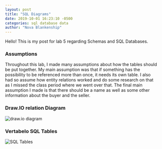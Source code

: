 ```yaml
---
layout: post
title: "SQL Diagrams"
date: 2019-10-01 16:23:10 -0500
categories: sql database data
author: "Nova Blankenship"
---
```


Hello! This is my post for lab 5 regarding Schemas and SQL Databases.


### Assumptions
Throughout this lab, I made many assumptions about how the tables should be put together.
My main assumption was that if something has the possibility to be referenced more than once, it needs its own table.
I also had so assume how entity relations worked and do some research on that as I missed the class period where we went over that.
The final main assumption I made is that there should be a name as well as some other information about the buyer and the seller.

### Draw.IO relation Diagram
![draw.io diagram](awriterish.github.io/csci340blog/assets/img/drawiodiagram.png)

### Vertabelo SQL Tables
![SQL Tables](awriterish.github.io/csci340blog/assets/img/sqldiagram.png)
